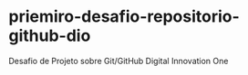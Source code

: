 # priemiro-desafio-repositorio-github-dio
Desafio de Projeto sobre Git/GitHub Digital Innovation One
